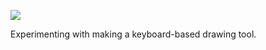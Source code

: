![](https://db-feed.s3.amazonaws.com/legacy/etch-1568856471448.gif)

Experimenting with making a keyboard-based drawing tool.
